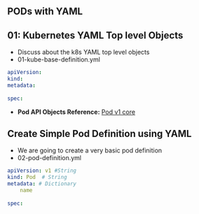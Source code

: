 ## PODs with YAML
## 01: Kubernetes YAML Top level Objects
- Discuss about the k8s YAML top level objects
- 01-kube-base-definition.yml

```yml
apiVersion:
kind:
metadata:
  
spec:
```
- **Pod API Objects Reference:** [Pod v1 core](https://kubernetes.io/docs/reference/generated/kubernetes-api/v1.26/#pod-v1-core)

## Create Simple Pod Definition using YAML
- We are going to create a very basic pod definition
- 02-pod-definition.yml

```yml
apiVersion: v1 #String
kind: Pod  # String
metadata: # Dictionary
    name
  
spec:

```